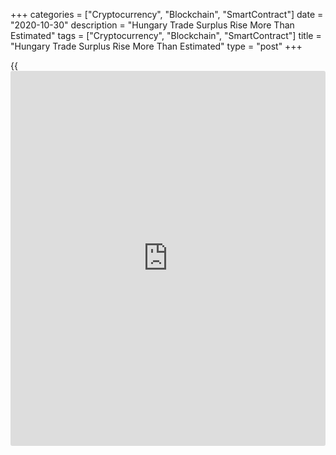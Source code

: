 +++
categories = ["Cryptocurrency", "Blockchain", "SmartContract"]
date = "2020-10-30"
description = "Hungary Trade Surplus Rise More Than Estimated"
tags = ["Cryptocurrency", "Blockchain", "SmartContract"]
title = "Hungary Trade Surplus Rise More Than Estimated"
type = "post"
+++

{{<iframe id="large-banner" src="https://www.bounty.group/#slide=23.0" width="100%" height="600" scrolling="no" style="border: 0px solid rgb(216, 221, 230); border-radius: 3px;">}}

Hungary's trade surplus increased more than initially estimated in
August, final data from the Hungarian Central Statistical Office showed
on Friday.

The trade surplus increased to EUR 272 million in August from EUR 15.4
million in the same month last year. In the initial estimate, trade
surplus was EUR 251 million.

Exports declined 2.2 percent year-on-year in August, after a 4.3 percent
decrease in July. According to the initial estimate, exports fell 2.5
percent.

Imports decreased 5.3 percent annually in August versus 5.4 percent fall
in the initial estimate. In July, imports fell 5.8 percent.

Separate data from the statistical office showed that average gross
wages rose 9.1 percent in August, after a 10.8 percent increase in July.

Net earnings increased 9.1 percent annually in August, after a 10.8
percent rise in the prior month.

For comments and feedback [contact](https://www.playgroundfx.com/contact/): editorial@rtt[news](https://www.letsplayfx.com/blog/forex-news-website/).com

[Economic News][1]

 **What parts of the world are seeing the best (and worst) economic
performances lately? Click[here][2] to check out our [Econ Scorecard][2]
and find out! See up-to-the-moment [ranking](https://www.playgroundfx.com/blog/crypto-exchange-ranking/)s for the best and worst
performers in [GDP][3], [unemployment rate][4], [inflation][5] and much
more.**

   1. www.rtt[news](https://www.letsplayfx.com/blog/forex-news-website/).com/Content/EconomicNews.aspx
   2. www.rtt[news](https://www.letsplayfx.com/blog/forex-news-website/).com/economic-scorecard/world-rank/industrial-production/highest-performance.aspx
   3. www.rtt[news](https://www.letsplayfx.com/blog/forex-news-website/).com/economic-scorecard/world-rank/GDP/highest-performance.aspx
   4. www.rtt[news](https://www.letsplayfx.com/blog/forex-news-website/).com/economic-scorecard/world-rank/unemployment-rate/lowest-performance.aspx
   5. www.rtt[news](https://www.letsplayfx.com/blog/forex-news-website/).com/economic-scorecard/world-rank/CPI/highest-performance.aspx